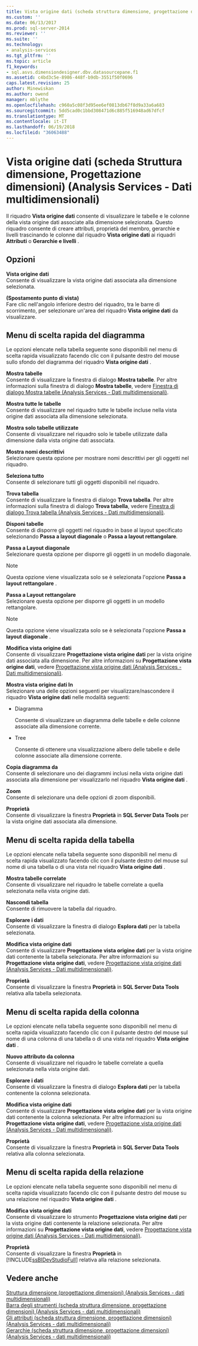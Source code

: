 ```yaml
---
title: Vista origine dati (scheda struttura dimensione, progettazione dimensioni) (Analysis Services - dati multidimensionali) | Documenti Microsoft
ms.custom: ''
ms.date: 06/13/2017
ms.prod: sql-server-2014
ms.reviewer: ''
ms.suite: ''
ms.technology:
- analysis-services
ms.tgt_pltfrm: ''
ms.topic: article
f1_keywords:
- sql.asvs.dimensiondesigner.dbv.datasourcepane.f1
ms.assetid: c4bd3c5e-8986-448f-b9db-3551f50f0696
caps.latest.revision: 25
author: Minewiskan
ms.author: owend
manager: mblythe
ms.openlocfilehash: c960a5c08f3d95ee6ef0813db67f8d9a33a6a683
ms.sourcegitcommit: 5dd5cad0c1bbd308471d6c885f516948ad67dfcf
ms.translationtype: MT
ms.contentlocale: it-IT
ms.lasthandoff: 06/19/2018
ms.locfileid: "36063488"
---
```

# <a name="data-source-view-dimension-structure-tab-dimension-designer-analysis-services---multidimensional-data"></a>Vista origine dati (scheda Struttura dimensione, Progettazione dimensioni) (Analysis Services - Dati multidimensionali)
  Il riquadro **Vista origine dati** consente di visualizzare le tabelle e le colonne della vista origine dati associate alla dimensione selezionata. Questo riquadro consente di creare attributi, proprietà del membro, gerarchie e livelli trascinando le colonne dal riquadro **Vista origine dati** ai riquadri **Attributi** o **Gerarchie e livelli** .  
  
## <a name="options"></a>Opzioni  
 **Vista origine dati**  
 Consente di visualizzare la vista origine dati associata alla dimensione selezionata.  
  
 **(Spostamento punto di vista)**  
 Fare clic nell'angolo inferiore destro del riquadro, tra le barre di scorrimento, per selezionare un'area del riquadro **Vista origine dati** da visualizzare.  
  
## <a name="diagram-context-menu"></a>Menu di scelta rapida del diagramma  
 Le opzioni elencate nella tabella seguente sono disponibili nel menu di scelta rapida visualizzato facendo clic con il pulsante destro del mouse sullo sfondo del diagramma del riquadro **Vista origine dati** .  
  
 **Mostra tabelle**  
 Consente di visualizzare la finestra di dialogo **Mostra tabelle**. Per altre informazioni sulla finestra di dialogo **Mostra tabelle**, vedere [Finestra di dialogo Mostra tabelle &#40;Analysis Services - Dati multidimensionali&#41;](show-table-dialog-box-analysis-services-multidimensional-data.md).  
  
 **Mostra tutte le tabelle**  
 Consente di visualizzare nel riquadro tutte le tabelle incluse nella vista origine dati associata alla dimensione selezionata.  
  
 **Mostra solo tabelle utilizzate**  
 Consente di visualizzare nel riquadro solo le tabelle utilizzate dalla dimensione dalla vista origine dati associata.  
  
 **Mostra nomi descrittivi**  
 Selezionare questa opzione per mostrare nomi descrittivi per gli oggetti nel riquadro.  
  
 **Seleziona tutto**  
 Consente di selezionare tutti gli oggetti disponibili nel riquadro.  
  
 **Trova tabella**  
 Consente di visualizzare la finestra di dialogo **Trova tabella**. Per altre informazioni sulla finestra di dialogo **Trova tabella**, vedere [Finestra di dialogo Trova tabella &#40;Analysis Services - Dati multidimensionali&#41;](find-table-dialog-box-analysis-services-multidimensional-data.md).  
  
 **Disponi tabelle**  
 Consente di disporre gli oggetti nel riquadro in base al layout specificato selezionando **Passa a layout diagonale** o **Passa a layout rettangolare**.  
  
 **Passa a Layout diagonale**  
 Selezionare questa opzione per disporre gli oggetti in un modello diagonale.  
  
> [!NOTE]  
>  Questa opzione viene visualizzata solo se è selezionata l'opzione **Passa a layout rettangolare** .  
  
 **Passa a Layout rettangolare**  
 Selezionare questa opzione per disporre gli oggetti in un modello rettangolare.  
  
> [!NOTE]  
>  Questa opzione viene visualizzata solo se è selezionata l'opzione **Passa a layout diagonale** .  
  
 **Modifica vista origine dati**  
 Consente di visualizzare **Progettazione vista origine dati** per la vista origine dati associata alla dimensione. Per altre informazioni su **Progettazione vista origine dati**, vedere [Progettazione vista origine dati &#40;Analysis Services - Dati multidimensionali&#41;](data-source-view-designer-analysis-services-multidimensional-data.md).  
  
 **Mostra vista origine dati In**  
 Selezionare una delle opzioni seguenti per visualizzare/nascondere il riquadro **Vista origine dati** nelle modalità seguenti:  
  
-   Diagramma  
  
     Consente di visualizzare un diagramma delle tabelle e delle colonne associate alla dimensione corrente.  
  
-   Tree  
  
     Consente di ottenere una visualizzazione albero delle tabelle e delle colonne associate alla dimensione corrente.  
  
 **Copia diagramma da**  
 Consente di selezionare uno dei diagrammi inclusi nella vista origine dati associata alla dimensione per visualizzarlo nel riquadro **Vista origine dati** .  
  
 **Zoom**  
 Consente di selezionare una delle opzioni di zoom disponibili.  
  
 **Proprietà**  
 Consente di visualizzare la finestra **Proprietà** in **SQL Server Data Tools** per la vista origine dati associata alla dimensione.  
  
## <a name="table-context-menu"></a>Menu di scelta rapida della tabella  
 Le opzioni elencate nella tabella seguente sono disponibili nel menu di scelta rapida visualizzato facendo clic con il pulsante destro del mouse sul nome di una tabella o di una vista nel riquadro **Vista origine dati** .  
  
 **Mostra tabelle correlate**  
 Consente di visualizzare nel riquadro le tabelle correlate a quella selezionata nella vista origine dati.  
  
 **Nascondi tabella**  
 Consente di rimuovere la tabella dal riquadro.  
  
 **Esplorare i dati**  
 Consente di visualizzare la finestra di dialogo **Esplora dati** per la tabella selezionata.  
  
 **Modifica vista origine dati**  
 Consente di visualizzare **Progettazione vista origine dati** per la vista origine dati contenente la tabella selezionata. Per altre informazioni su **Progettazione vista origine dati**, vedere [Progettazione vista origine dati &#40;Analysis Services - Dati multidimensionali&#41;](data-source-view-designer-analysis-services-multidimensional-data.md).  
  
 **Proprietà**  
 Consente di visualizzare la finestra **Proprietà** in **SQL Server Data Tools** relativa alla tabella selezionata.  
  
## <a name="column-context-menu"></a>Menu di scelta rapida della colonna  
 Le opzioni elencate nella tabella seguente sono disponibili nel menu di scelta rapida visualizzato facendo clic con il pulsante destro del mouse sul nome di una colonna di una tabella o di una vista nel riquadro **Vista origine dati** .  
  
 **Nuovo attributo da colonna**  
 Consente di visualizzare nel riquadro le tabelle correlate a quella selezionata nella vista origine dati.  
  
 **Esplorare i dati**  
 Consente di visualizzare la finestra di dialogo **Esplora dati** per la tabella contenente la colonna selezionata.  
  
 **Modifica vista origine dati**  
 Consente di visualizzare **Progettazione vista origine dati** per la vista origine dati contenente la colonna selezionata. Per altre informazioni su **Progettazione vista origine dati**, vedere [Progettazione vista origine dati &#40;Analysis Services - Dati multidimensionali&#41;](data-source-view-designer-analysis-services-multidimensional-data.md).  
  
 **Proprietà**  
 Consente di visualizzare la finestra **Proprietà** in **SQL Server Data Tools** relativa alla colonna selezionata.  
  
## <a name="relationship-context-menu"></a>Menu di scelta rapida della relazione  
 Le opzioni elencate nella tabella seguente sono disponibili nel menu di scelta rapida visualizzato facendo clic con il pulsante destro del mouse su una relazione nel riquadro **Vista origine dati** .  
  
 **Modifica vista origine dati**  
 Consente di visualizzare lo strumento **Progettazione vista origine dati** per la vista origine dati contenente la relazione selezionata. Per altre informazioni su **Progettazione vista origine dati**, vedere [Progettazione vista origine dati &#40;Analysis Services - Dati multidimensionali&#41;](data-source-view-designer-analysis-services-multidimensional-data.md).  
  
 **Proprietà**  
 Consente di visualizzare la finestra **Proprietà** in [!INCLUDE[ssBIDevStudioFull](../includes/ssbidevstudiofull-md.md)] relativa alla relazione selezionata.  
  
## <a name="see-also"></a>Vedere anche  
 [Struttura dimensione &#40;progettazione dimensioni&#41; &#40;Analysis Services - dati multidimensionali&#41;](dimension-structure-dimension-designer-analysis-services-multidimensional-data.md)   
 [Barra degli strumenti &#40;scheda struttura dimensione, progettazione dimensioni&#41; &#40;Analysis Services - dati multidimensionali&#41;](toolbar-dimension-structure-designer-analysis-services-multidimensional-data.md)   
 [Gli attributi &#40;scheda struttura dimensione, progettazione dimensioni&#41; &#40;Analysis Services - dati multidimensionali&#41;](attributes-dimension-designer-analysis-services-multidimensional-data.md)   
 [Gerarchie &#40;scheda struttura dimensione, progettazione dimensioni&#41; &#40;Analysis Services - dati multidimensionali&#41;](hierarchies-dimension-designer-analysis-services-multidimensional-data.md)  
  
  